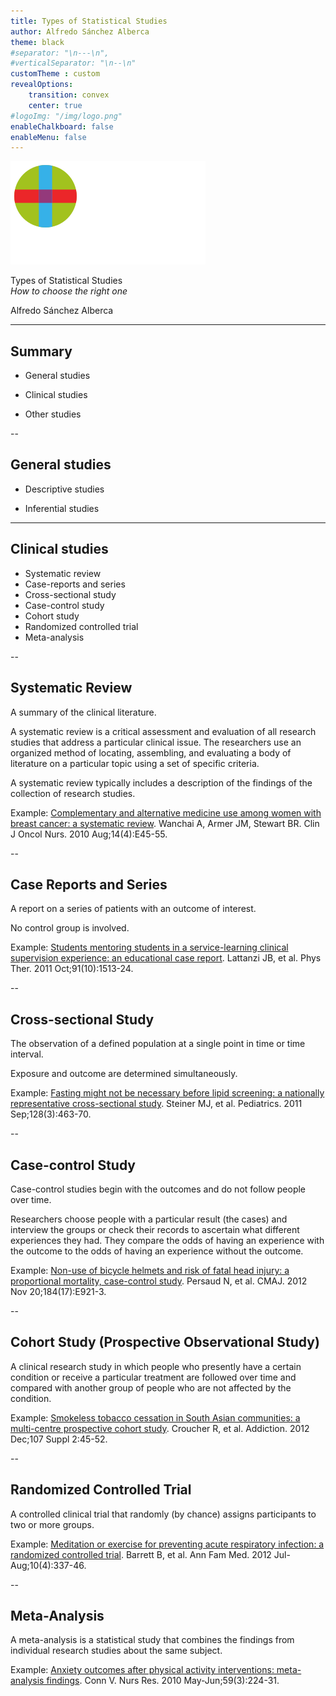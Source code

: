 ```yaml
---
title: Types of Statistical Studies
author: Alfredo Sánchez Alberca
theme: black
#separator: "\n---\n",
#verticalSeparator: "\n--\n"
customTheme : custom
revealOptions:
    transition: convex
    center: true
#logoImg: "/img/logo.png"
enableChalkboard: false
enableMenu: false
---
```


<!-- .slide: data-background="img/gauss-bell.jpg" -->

<div id="logo">
<img src="img/logo-uspceu.svg" />
</div>    

<!-- **Header**  -->

<div id='title'>

Types of Statistical Studies  
_How to choose the right one_

</div>

Alfredo Sánchez Alberca <a href="mailto:asalber@ceu.es"><i class='fa fa-envelope'></i></a> <a href="https://twitter.com/aprendeconalf"><i class='fa fa-twitter'></i></a> <a href="https://aprendeconalf.es"><i class='fa fa-home'></i></a>

---

## Summary

- General studies

- Clinical studies

- Other studies

--

## General studies

- Descriptive studies

- Inferential studies

---

## Clinical studies

- Systematic review
- Case-reports and series
- Cross-sectional study
- Case-control study
- Cohort study
- Randomized controlled trial
- Meta-analysis

--

## Systematic Review

A summary of the clinical literature. 

A systematic review is a critical assessment and evaluation of all research studies that address a particular clinical issue. The researchers use an organized method of locating, assembling, and evaluating a body of literature on a particular topic using a set of specific criteria. 

A systematic review typically includes a description of the findings of the collection of research studies. 

Example:  [Complementary and alternative medicine use among women with breast cancer: a systematic review](http://ons.metapress.com/content/gm3l3q38v10515t7/fulltext.pdf). Wanchai A, Armer JM, Stewart BR. Clin J Oncol Nurs. 2010 Aug;14(4):E45-55.

--

## Case Reports and Series

A report on a series of patients with an outcome of interest. 

No control group is involved.  

Example:  [Students mentoring students in a service-learning clinical supervision experience: an educational case report](http://ptjournal.apta.org/content/91/10/1513.long). Lattanzi JB, et al.  Phys Ther. 2011 Oct;91(10):1513-24.

--

## Cross-sectional Study

The observation of a defined population at a single point in time or time interval. 

Exposure and outcome are determined simultaneously. 

Example: [Fasting might not be necessary before lipid screening: a nationally representative cross-sectional study](http://www.ncbi.nlm.nih.gov/pmc/articles/PMC3164087/). Steiner MJ, et al.  Pediatrics. 2011 Sep;128(3):463-70.

--

## Case-control Study

Case-control studies begin with the outcomes and do not follow people over time. 

Researchers choose people with a particular result (the cases) and interview the groups or check their records to ascertain what different experiences they had. They compare the odds of having an experience with the outcome to the odds of having an experience without the outcome.  

Example: [Non-use of bicycle helmets and risk of fatal head injury: a proportional mortality, case-control study](http://www.ncbi.nlm.nih.gov/pmc/articles/PMC3503925/). Persaud N, et al.  CMAJ. 2012 Nov 20;184(17):E921-3.

--

## Cohort Study (Prospective Observational Study)

A clinical research study in which people who presently have a certain condition or receive a particular treatment are followed over time and compared with another group of people who are not affected by the condition. 

Example: [Smokeless tobacco cessation in South Asian communities: a multi-centre prospective cohort study](http://sfx.galib.uga.edu/sfx_gsu1?sid=Entrez%3APubMed&id=pmid%3A23121359&issn=0965-2140). Croucher R, et al. Addiction. 2012 Dec;107 Suppl 2:45-52.

--

## Randomized Controlled Trial

A controlled clinical trial that randomly (by chance) assigns participants to two or more groups. 

Example: [Meditation or exercise for preventing acute respiratory infection: a randomized controlled trial](http://www.annfammed.org/content/10/4/337.long). Barrett B, et al. Ann Fam Med. 2012 Jul-Aug;10(4):337-46.

--

## Meta-Analysis

A meta-analysis is a statistical study that combines the findings from individual research studies about the same subject. 

Example: [Anxiety outcomes after physical activity interventions: meta-analysis findings](http://www.ncbi.nlm.nih.gov/pmc/articles/PMC3151311/). Conn V. Nurs Res. 2010 May-Jun;59(3):224-31.









